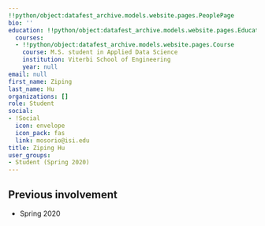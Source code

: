 ```yaml
---
!!python/object:datafest_archive.models.website.pages.PeoplePage
bio: ''
education: !!python/object:datafest_archive.models.website.pages.Education
  courses:
  - !!python/object:datafest_archive.models.website.pages.Course
    course: M.S. student in Applied Data Science
    institution: Viterbi School of Engineering
    year: null
email: null
first_name: Ziping
last_name: Hu
organizations: []
role: Student
social:
- !Social
  icon: envelope
  icon_pack: fas
  link: mosorio@isi.edu
title: Ziping Hu
user_groups:
- Student (Spring 2020)
---
```



## Previous involvement

* Spring 2020

